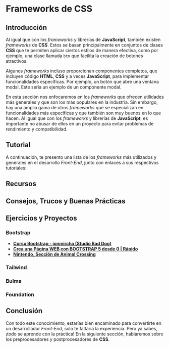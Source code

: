 # Frameworks de CSS

## Introducción

Al igual que con los _frameworks_ y librerías de **JavaScript**, también existen _frameworks_ de **CSS**. Estos se basan principalmente en conjuntos de clases **CSS** que te permiten aplicar ciertos estilos de manera efectiva, como por ejemplo, una clase llamada `btn` que facilita la creación de botones atractivos.

Algunos _frameworks_ incluso proporcionan componentes completos, que incluyen código **HTML**, **CSS** y a veces **JavaScript**, para implementar funcionalidades específicas. Por ejemplo, un botón que abre una ventana modal. Este sería un ejemplo de un componente modal.

En esta sección nos enfocaremos en los _frameworks_ que ofrecen utilidades más generales y que son los más populares en la industria. Sin embargo, hay una amplia gama de otros _frameworks_ que se especializan en funcionalidades más específicas y que también son muy buenos en lo que hacen. Al igual que con los _frameworks_ y librerías de **JavaScript**, es importante no abusar de ellos en un proyecto para evitar problemas de rendimiento y compatibilidad.

## Tutorial

A continuación, te presento una lista de los _frameworks_ más utilizados y generales en el desarrollo _Front-End_, junto con enlaces a sus respectivos tutoriales:

<!-- Bootstrap -->

<!-- Tailwind -->

<!-- Bulma -->

<!-- Foundation -->

## Recursos

## Consejos, Trucos y Buenas Prácticas

## Ejercicios y Proyectos

### Bootstrap

-   **[Curso Bootstrap - jonmircha (Studio Bad Dog)](www.youtube.com/watch?v=ng8ur8KNrpU&t=11114s)**
-   **[Crea una Página WEB con BOOTSTRAP 5 desde 0 | Rápido](https://www.youtube.com/watch?v=A5MF1mwmgRI)**
-   **[Nintendo, Sección de Animal Crossing](https://www.youtube.com/watch?v=ZuOL_DoaG9k)**

### Tailwind

### Bulma

### Foundation

## Conclusión

Con todo este conocimiento, estarías bien encaminado para convertirte en un desarrollador _Front-End_, solo te faltaría la experiencia. Pero ya sabes, ¡todo se aprende con la práctica! En la siguiente sección, hablaremos sobre los preprocesadores y postprocesadores de **CSS**.
